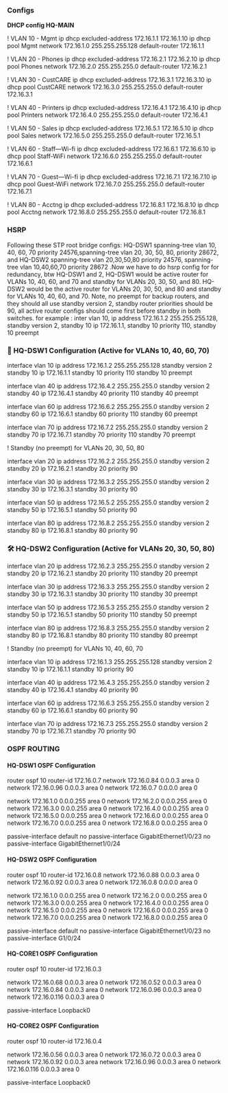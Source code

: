 ### Configs 

**DHCP config HQ-MAIN**

! VLAN 10 - Mgmt
ip dhcp excluded-address 172.16.1.1 172.16.1.10
ip dhcp pool Mgmt
 network 172.16.1.0 255.255.255.128
 default-router 172.16.1.1

! VLAN 20 - Phones
ip dhcp excluded-address 172.16.2.1 172.16.2.10
ip dhcp pool Phones
 network 172.16.2.0 255.255.255.0
 default-router 172.16.2.1

! VLAN 30 - CustCARE
ip dhcp excluded-address 172.16.3.1 172.16.3.10
ip dhcp pool CustCARE
 network 172.16.3.0 255.255.255.0
 default-router 172.16.3.1

! VLAN 40 - Printers
ip dhcp excluded-address 172.16.4.1 172.16.4.10
ip dhcp pool Printers
 network 172.16.4.0 255.255.255.0
 default-router 172.16.4.1

! VLAN 50 - Sales
ip dhcp excluded-address 172.16.5.1 172.16.5.10
ip dhcp pool Sales
 network 172.16.5.0 255.255.255.0
 default-router 172.16.5.1

! VLAN 60 - Staff—Wi-fi
ip dhcp excluded-address 172.16.6.1 172.16.6.10
ip dhcp pool Staff-WiFi
 network 172.16.6.0 255.255.255.0
 default-router 172.16.6.1

! VLAN 70 - Guest—Wi-fi
ip dhcp excluded-address 172.16.7.1 172.16.7.10
ip dhcp pool Guest-WiFi
 network 172.16.7.0 255.255.255.0
 default-router 172.16.7.1

! VLAN 80 - Acctng
ip dhcp excluded-address 172.16.8.1 172.16.8.10
ip dhcp pool Acctng
 network 172.16.8.0 255.255.255.0
 default-router 172.16.8.1

### HSRP

Following these STP root bridge configs: HQ-DSW1 spanning-tree vlan 10, 40, 60, 70 priority 24576,spanning-tree vlan 20, 30, 50, 80, priority 28672, and HQ-DSW2 spanning-tree vlan 20,30,50,80 priority 24576, spanning-tree vlan 10,40,60,70 priority 28672 .Now we have to do hsrp config for for redundancy, btw HQ-DSW1 and 2, HQ-DSW1 would be active router for VLANs 10, 40, 60, and 70 and standby for VLANs 20, 30, 50, and 80. HQ-DSW2 would be the active router for VLANs 20, 30, 50, and 80 and standby for VLANs 10, 40, 60, and 70. Note, no preempt for backup routers, and they should all use standby version 2, standby router priorities should be 90, all active router configs should come first before standby in both switches. for example : inter vlan 10, ip address 172.16.1.2 255.255.255.128, standby version 2, standby 10 ip 172.16.1.1, standby 10 priority 110, standby 10 preempt

### 🔧 HQ-DSW1 Configuration (Active for VLANs 10, 40, 60, 70)

interface vlan 10
 ip address 172.16.1.2 255.255.255.128
 standby version 2
 standby 10 ip 172.16.1.1
 standby 10 priority 110
 standby 10 preempt

interface vlan 40
 ip address 172.16.4.2 255.255.255.0
 standby version 2
 standby 40 ip 172.16.4.1
 standby 40 priority 110
 standby 40 preempt

interface vlan 60
 ip address 172.16.6.2 255.255.255.0
 standby version 2
 standby 60 ip 172.16.6.1
 standby 60 priority 110
 standby 60 preempt

interface vlan 70
 ip address 172.16.7.2 255.255.255.0
 standby version 2
 standby 70 ip 172.16.7.1
 standby 70 priority 110
 standby 70 preempt

! Standby (no preempt) for VLANs 20, 30, 50, 80

interface vlan 20
 ip address 172.16.2.2 255.255.255.0
 standby version 2
 standby 20 ip 172.16.2.1
 standby 20 priority 90

interface vlan 30
 ip address 172.16.3.2 255.255.255.0
 standby version 2
 standby 30 ip 172.16.3.1
 standby 30 priority 90

interface vlan 50
 ip address 172.16.5.2 255.255.255.0
 standby version 2
 standby 50 ip 172.16.5.1
 standby 50 priority 90

interface vlan 80
 ip address 172.16.8.2 255.255.255.0
 standby version 2
 standby 80 ip 172.16.8.1
 standby 80 priority 90

### 🛠️ HQ-DSW2 Configuration (Active for VLANs 20, 30, 50, 80)

interface vlan 20
 ip address 172.16.2.3 255.255.255.0
 standby version 2
 standby 20 ip 172.16.2.1
 standby 20 priority 110
 standby 20 preempt

interface vlan 30
 ip address 172.16.3.3 255.255.255.0
 standby version 2
 standby 30 ip 172.16.3.1
 standby 30 priority 110
 standby 30 preempt

interface vlan 50
 ip address 172.16.5.3 255.255.255.0
 standby version 2
 standby 50 ip 172.16.5.1
 standby 50 priority 110
 standby 50 preempt

interface vlan 80
 ip address 172.16.8.3 255.255.255.0
 standby version 2
 standby 80 ip 172.16.8.1
 standby 80 priority 110
 standby 80 preempt

! Standby (no preempt) for VLANs 10, 40, 60, 70

interface vlan 10
 ip address 172.16.1.3 255.255.255.128
 standby version 2
 standby 10 ip 172.16.1.1
 standby 10 priority 90

interface vlan 40
 ip address 172.16.4.3 255.255.255.0
 standby version 2
 standby 40 ip 172.16.4.1
 standby 40 priority 90

interface vlan 60
 ip address 172.16.6.3 255.255.255.0
 standby version 2
 standby 60 ip 172.16.6.1
 standby 60 priority 90

interface vlan 70
 ip address 172.16.7.3 255.255.255.0
 standby version 2
 standby 70 ip 172.16.7.1
 standby 70 priority 90



### OSPF ROUTING

#### HQ-DSW1 OSPF Configuration

router ospf 10
 router-id 172.16.0.7
 network 172.16.0.84 0.0.0.3 area 0
 network 172.16.0.96 0.0.0.3 area 0
 network 172.16.0.7 0.0.0.0 area 0

 network 172.16.1.0 0.0.0.255 area 0
 network 172.16.2.0 0.0.0.255 area 0
 network 172.16.3.0 0.0.0.255 area 0
 network 172.16.4.0 0.0.0.255 area 0
 network 172.16.5.0 0.0.0.255 area 0
 network 172.16.6.0 0.0.0.255 area 0
 network 172.16.7.0 0.0.0.255 area 0
 network 172.16.8.0 0.0.0.255 area 0

 passive-interface default
 no passive-interface GigabitEthernet1/0/23
 no passive-interface GigabitEthernet1/0/24

#### HQ-DSW2 OSPF Configuration

router ospf 10
 router-id 172.16.0.8
 network 172.16.0.88 0.0.0.3 area 0
 network 172.16.0.92 0.0.0.3 area 0
 network 172.16.0.8 0.0.0.0 area 0
 
 network 172.16.1.0 0.0.0.255 area 0
 network 172.16.2.0 0.0.0.255 area 0
 network 172.16.3.0 0.0.0.255 area 0
 network 172.16.4.0 0.0.0.255 area 0
 network 172.16.5.0 0.0.0.255 area 0
 network 172.16.6.0 0.0.0.255 area 0
 network 172.16.7.0 0.0.0.255 area 0
 network 172.16.8.0 0.0.0.255 area 0

passive-interface default
no passive-interface GigabitEthernet1/0/23
no passive-interface G1/0/24

#### HQ-CORE1 OSPF Configuration

router ospf 10
 router-id 172.16.0.3

 network 172.16.0.68 0.0.0.3 area 0
 network 172.16.0.52 0.0.0.3 area 0
 network 172.16.0.84 0.0.0.3 area 0
 network 172.16.0.96 0.0.0.3 area 0
 network 172.16.0.116 0.0.0.3 area 0

 passive-interface Loopback0

#### HQ-CORE2 OSPF Configuration 
router ospf 10
 router-id 172.16.0.4
 
 network 172.16.0.56 0.0.0.3 area 0
 network 172.16.0.72 0.0.0.3 area 0
 network 172.16.0.92 0.0.0.3 area 
 network 172.16.0.96 0.0.0.3 area 0
 network 172.16.0.116 0.0.0.3 area 0

 passive-interface Loopback0

